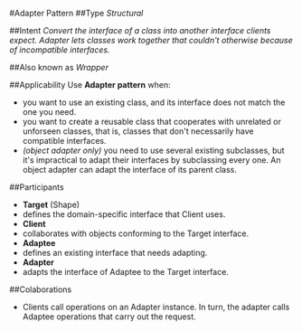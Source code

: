 #Adapter Pattern
##Type
*Structural*

##Intent
*Convert the interface of a class into another interface clients expect. Adapter lets classes work together that couldn't otherwise because of incompatible interfaces.*

##Also known as 
*Wrapper*

##Applicability
Use **Adapter pattern** when:
- you want to use an existing class, and its interface does not match the one you need.
- you want to create a reusable class that cooperates with unrelated or unforseen classes, that is, classes that don't necessarily have compatible interfaces.
- *(object adapter only)* you need to use several existing subclasses, but it's impractical to adapt their interfaces by subclassing every one. An object adapter can adapt the interface of its parent class.

##Participants
- **Target** (Shape)
 - defines the domain-specific interface that Client uses.
- **Client**
 - collaborates with objects conforming to the Target interface.
- **Adaptee**
 - defines an existing interface that needs adapting.
- **Adapter**
 - adapts the interface of Adaptee to the Target interface.
 
##Colaborations
 - Clients call operations on an Adapter instance. In turn, the adapter calls Adaptee operations that carry out the request.
